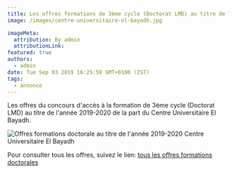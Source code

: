 ```yaml
---
title: Les offres formations de 3ème cycle (Doctorat LMD) au titre de l’année 2019/2020 Centre Universitaire El Bayadh.
image: /images/centre-universitaire-el-bayadh.jpg

imageMeta:
  attribution: By admin
  attributionLink:
featured: true
authors:
  - admin
date: Tue Sep 03 2019 16:25:59 GMT+0100 (IST)
tags:
  - annonce
---
```

Les offres du concours d'accès à la formation de 3éme cycle (Doctorat LMD) au titre de l'année 2019-2020 de la part du Centre Universitaire El Bayadh.

![Offres formations doctorale au titre de l'année 2019-2020 Centre Universitaire El Bayadh](/images/offres-doctorale-el-bayadh.jpg)

Pour consulter tous les offres, suivez le lien: [tous les offres formations doctorales](/tous-les-offres-de-formations-doctorale-lmd-2019-2020/)
